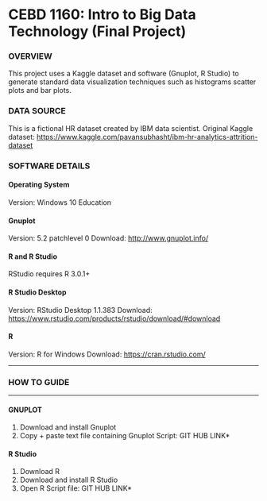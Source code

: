 # CEBD 1160: Intro to Big Data Technology (Final Project)

### OVERVIEW
This project uses a Kaggle dataset and software (Gnuplot, R Studio) to generate standard data visualization techniques such as histograms scatter plots and bar plots.

### DATA SOURCE
This is a fictional HR dataset created by IBM data scientist.
Original Kaggle dataset: https://www.kaggle.com/pavansubhasht/ibm-hr-analytics-attrition-dataset

### SOFTWARE DETAILS
#### Operating System
Version: Windows 10 Education

#### Gnuplot
Version: 5.2 patchlevel 0
Download: http://www.gnuplot.info/

#### R and R Studio
RStudio requires R 3.0.1+

#### R Studio Desktop
Version: RStudio Desktop 1.1.383
Download: https://www.rstudio.com/products/rstudio/download/#download

#### R
Version: R for Windows
Download: https://cran.rstudio.com/

****

### HOW TO GUIDE
****
#### GNUPLOT
1. Download and install Gnuplot
2. Copy + paste text file containing Gnuplot Script: GIT HUB LINK*

#### R Studio
1. Download R
2. Download and install R Studio
3. Open R Script file: GIT HUB LINK*
